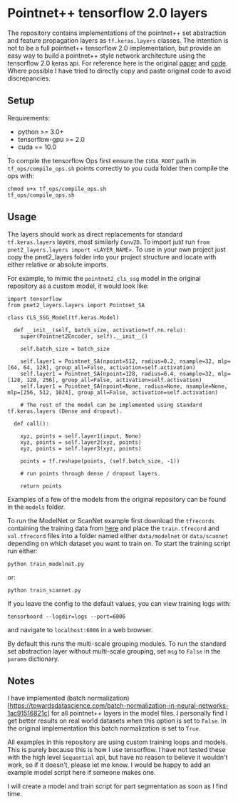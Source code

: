 # Pointnet++ tensorflow 2.0 layers

The repository contains implementations of the pointnet++ set abstraction and feature propagation layers as `tf.keras.layers` classes. The intention is not to be a full pointnet++ tensorflow 2.0 implementation, but provide an easy way to build a pointnet++ style network architecture using the tensorflow 2.0 keras api. For reference here is the original [paper](https://arxiv.org/pdf/1706.02413.pdf) and [code](https://github.com/charlesq34/pointnet2). Where possible I have tried to directly copy and paste original code to avoid discrepancies.

## Setup

Requirements:

* python >= 3.0+
* tensorflow-gpu >= 2.0
* cuda == 10.0

To compile the tensorflow Ops first ensure the `CUDA_ROOT` path in `tf_ops/compile_ops.sh` points correctly to you cuda folder then compile the ops with:

```
chmod u+x tf_ops/compile_ops.sh
tf_ops/compile_ops.sh
```

## Usage

The layers should work as direct replacements for standard `tf.keras.layers` layers, most similarly `Conv2D`. To import just run `from pnet2_layers.layers import <LAYER_NAME>`. To use in your own project just copy the pnet2_layers folder into your project structure and locate with either relative or absolute imports.

For example, to mimic the `pointnet2_cls_ssg` model in the original repository as a custom model, it would look like:

```
import tensorflow
from pnet2_layers.layers import Pointnet_SA

class CLS_SSG_Model(tf.keras.Model)

  def __init__(self, batch_size, activation=tf.nn.relu):
    super(Pointnet2Encoder, self).__init__()

    self.batch_size = batch_size

    self.layer1 = Pointnet_SA(npoint=512, radius=0.2, nsample=32, mlp=[64, 64, 128], group_all=False, activation=self.activation)
    self.layer1 = Pointnet_SA(npoint=128, radius=0.4, nsample=32, mlp=[128, 128, 256], group_all=False, activation=self.activation)
    self.layer1 = Pointnet_SA(npoint=None, radius=None, nsample=None, mlp=[256, 512, 1024], group_all=False, activation=self.activation)

    # The rest of the model can be implemented using standard tf.keras.layers (Dense and dropout).

  def call():

    xyz, points = self.layer1(input, None)
    xyz, points = self.layer2(xyz, points)
    xyz, points = self.layer3(xyz, points)

    points = tf.reshape(points, (self.batch_size, -1))

    # run points through dense / dropout layers.

    return points
```

Examples of a few of the models from the original repository can be found in the `models` folder.

To run the ModelNet or ScanNet example first download the `tfrecords` containing the training data from [here](https://drive.google.com/open?id=1v5B68RHgDI95KM4EhDrRJxLacJAHcoxz) and place the `train.tfrecord` and `val.tfrecord` files into a folder named either `data/modelnet` or `data/scannet` depending on which dataset you want to train on. To start the training script run either:

```
python train_modelnet.py
```
or:
```
python train_scannet.py
```

If you leave the config to the default values, you can view training logs with:

```
tensorboard --logdir=logs --port=6006
```

and navigate to `localhost:6006` in a web browser.

By default this runs the multi-scale grouping modules. To run the standard set abstraction layer without multi-scale grouping, set `msg` to `False` in the `params` dictionary.

## Notes

I have implemented (batch normalization)[https://towardsdatascience.com/batch-normalization-in-neural-networks-1ac91516821c] for all pointnet++ layers in the model files. I personally find I get better results on real world datasets when this option is set to `False`. In the original implementation this batch normalization is set to `True`.

All examples in this repository are using custom training loops and models. This is purely because this is how I use tensorflow. I have not tested these with the high level `Sequential` api, but have no reason to believe it wouldn't work, so if it doesn't, please let me know. I would be happy to add an example model script here if someone makes one.

I will create a model and train script for part segmentation as soon as I find time.
